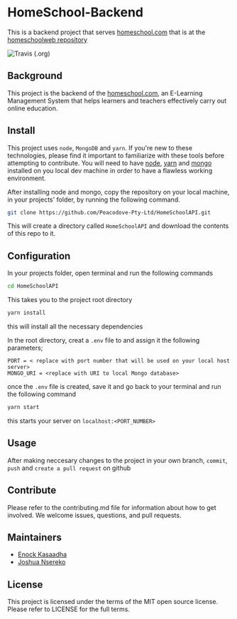 # HomeSchool-Backend
This is a backend project that serves [homeschool.com](https://homeschoolweb.netlify.app/) that is at the [homeschoolweb repository](https://github.com/Peacodove-Pty-Ltd/HomeSchoolWeb)

![Travis (.org)](https://img.shields.io/travis/Peacodove-Pty-Ltd/HomeSchoolAPI?style=plastic)

## Background
This project is the backend of the [homeschool.com](https://homeschoolweb.netlify.app/), an E-Learning Management System that helps learners and teachers effectively carry out online education. 

## Install
This project uses `node`, `MongoDB` and `yarn`. If you're new to these technologies, please find it important to familiarize with these tools before attempting to contribute.
You will need to have [node](https://nodejs.org/en/download/), [yarn](https://classic.yarnpkg.com/en/docs/install/#windows-stable) and [mongo](https://www.mongodb.com/try/download/community) installed on you local dev machine in order to have a flawless working environment.

After installing node and mongo, copy the repository on your local machine, in your projects' folder,  by running the following command.

```sh
git clone https://github.com/Peacodove-Pty-Ltd/HomeSchoolAPI.git
```
This will create a directory called `HomeSchoolAPI` and download the contents of this repo to it.

## Configuration
In your projects folder, open terminal and run the following commands
```sh
cd HomeSchoolAPI
```
This takes you to the project root directory
```sh
yarn install
```
this will install all the necessary dependencies

In the root directory, creat a `.env` file to and assign it the following parameters;
```text
PORT = < replace with port number that will be used on your local host server>
MONGO_URI = <replace with URI to local Mongo database>
```
once the `.env` file is created, save it and go back to your terminal and run the following command
```sh
yarn start
```
this starts your server on `localhost:<PORT_NUMBER>`

## Usage
After making neccesary changes to the project in your own branch, `commit`, `push` and `create a pull request` on github

## Contribute
Please refer to the contributing.md file for information about how to get involved. We welcome issues, questions, and pull requests.

## Maintainers
- [Enock Kasaadha](https://github.com/EKaxada)
- [Joshua Nsereko](https://github.com/jnsereko)

## License
This project is licensed under the terms of the MIT open source license. Please refer to LICENSE for the full terms.
